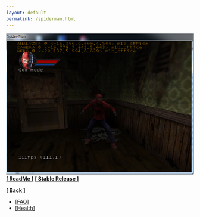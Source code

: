 ```yaml
---
layout: default
permalink: /spiderman.html
---
```

![Screenshot](https://raw.githubusercontent.com/unknownproject/unknownproject.github.io/master/assets/images/smtm.png)
**[[ ReadMe ]](https://raw.githubusercontent.com/unknownproject/SpiderMan/master/ReadMe.txt)**
**[[ Stable Release ]](https://github.com/unknownproject/SpiderMan/blob/master/TheMovie/SpiderMan_dbg.zip)**




**[[ Back ]](./)**
<ul class="nav nav-tabs nav-justified panel panel-default panel-transparent" id="PageTabs" role="tablist">
        <li class="nav-item active">
          <a class="nav-link active" href="#faq" data-toggle="tab">[FAQ]</a>
        </li>
		<li class="nav-item active">
          <a class="nav-link active" href="#faq" data-toggle="tab">[Health]</a>
        </li>
</ul>		